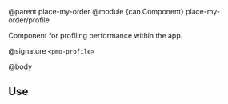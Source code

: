 @parent place-my-order
@module {can.Component} place-my-order/profile <pmo-profile>

Component for profiling performance within the app.

@signature `<pmo-profile>`

@body

## Use

